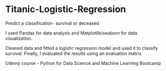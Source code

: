 # Titanic-Logistic-Regression

Predict a classification- survival or deceased

I used Pandas for data analysis and Matplotlib/seaborn for data visualization.

Cleaned data and fitted a logistic regression model and used it to classify survival. Finally, I evaluated the results using an evaluation matrix.

Udemy course - Python for Data Science and Machine Learning Bootcamp
